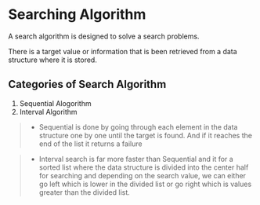 # Searching Algorithm

A search algorithm is designed to solve a search problems.

There is a target value or information that is been retrieved from a data structure where it is stored.

## Categories of Search Algorithm
 1. Sequential Alogorithm
 2. Interval Algorithm

> * Sequential is done by going through each element in the data structure one by one until the target is found. And if it reaches the end of the list it returns a failure

> * Interval search is far more faster than Sequential and it for a sorted list where the data structure is divided into the center half for searching and depending on the search value, we can either go left which is lower in the divided list or go right which is values greater than the divided list.
